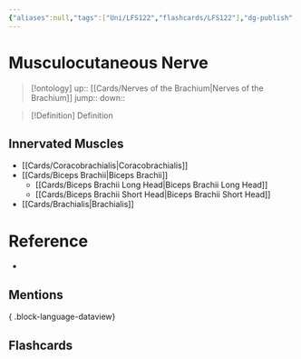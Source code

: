 ```yaml
---
{"aliases":null,"tags":["Uni/LFS122","flashcards/LFS122"],"dg-publish":true,"permalink":"/cards/musculocutaneous-nerve/","dgPassFrontmatter":true}
---
```


# Musculocutaneous Nerve

> [!ontology]
> up:: [[Cards/Nerves of the Brachium\|Nerves of the Brachium]]
> jump:: 
> down:: 

> [!Definition] Definition
> 

## Innervated Muscles
- [[Cards/Coracobrachialis\|Coracobrachialis]]
- [[Cards/Biceps Brachii\|Biceps Brachii]]
	- [[Cards/Biceps Brachii Long Head\|Biceps Brachii Long Head]]
	- [[Cards/Biceps Brachii Short Head\|Biceps Brachii Short Head]]
- [[Cards/Brachialis\|Brachialis]]
# Reference
- 

## Mentions

{ .block-language-dataview}

## Flashcards
